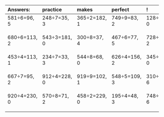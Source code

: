 | Answers: | practice | makes | perfect | ! |
| :--- | :--- | :--- | :--- | :--- |
| 581÷6=96, 5 | 248÷7=35, 3 | 365÷2=182, 1 | 749÷9=83, 2 | 128÷8=16, 0 | 
|   |   |   |   |   | 
|   |   |   |   |   | 
|   |   |   |   |   | 
| 680÷6=113, 2 | 543÷3=181, 0 | 300÷8=37, 4 | 467÷6=77, 5 | 728÷6=121, 2 | 
|   |   |   |   |   | 
|   |   |   |   |   | 
|   |   |   |   |   | 
| 453÷4=113, 1 | 234÷7=33, 3 | 544÷8=68, 0 | 626÷4=156, 2 | 345÷5=69, 0 | 
|   |   |   |   |   | 
|   |   |   |   |   | 
|   |   |   |   |   | 
| 667÷7=95, 2 | 912÷4=228, 0 | 919÷9=102, 1 | 548÷5=109, 3 | 310÷8=38, 6 | 
|   |   |   |   |   | 
|   |   |   |   |   | 
|   |   |   |   |   | 
| 920÷4=230, 0 | 570÷8=71, 2 | 458÷2=229, 0 | 195÷4=48, 3 | 748÷7=106, 6 | 
|   |   |   |   |   | 
|   |   |   |   |   | 
|   |   |   |   |   | 
